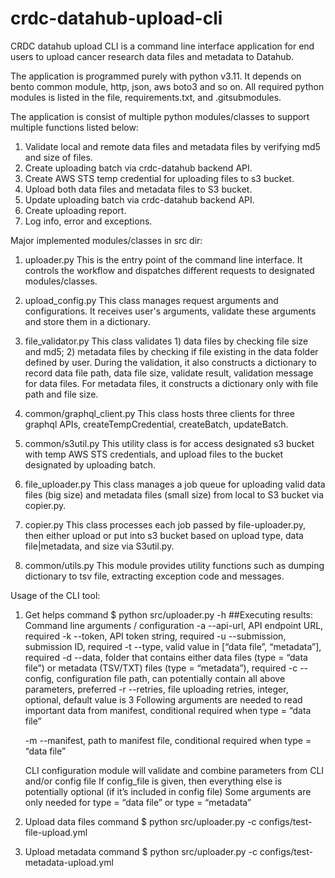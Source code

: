 # crdc-datahub-upload-cli

CRDC datahub upload CLI is a command line interface application for end users to upload cancer research data files and metadata to Datahub.

The application is programmed purely with python v3.11.  It depends on bento common module, http, json, aws boto3 and so on. All required python modules is listed in the file, requirements.txt, and .gitsubmodules.

The application is consist of multiple python modules/classes to support multiple functions listed below:

1) Validate local and remote data files and metadata files by verifying md5 and size of files.
2) Create uploading batch via crdc-datahub backend API.
3) Create AWS STS temp credential for uploading files to s3 bucket.
4) Upload both data files and metadata files to S3 bucket.
5) Update uploading batch via crdc-datahub backend API.
6) Create uploading report.
7) Log info, error and exceptions.

Major implemented modules/classes in src dir:

1) uploader.py
    This is the entry point of the command line interface.  It controls the workflow and dispatches different requests to designated modules/classes.

2) upload_config.py
    This class manages request arguments and configurations.  It receives user's arguments, validate these arguments and store them in a dictionary.

3) file_validator.py
    This class validates 1) data files by checking file size and md5; 2) metadata files by checking if file existing in the data folder defined by user.
    During the validation, it also constructs a dictionary to record data file path, data file size, validate result, validation message for data files.  For metadata files, it constructs a dictionary only with file path and file size.

4) common/graphql_client.py
    This class hosts three clients for three graphql APIs, createTempCredential, createBatch, updateBatch.

5) common/s3util.py
    This utility class is for access designated s3 bucket with temp AWS STS credentials, and upload files to the bucket designated by uploading batch.

6) file_uploader.py
    This class manages a job queue for uploading valid data files (big size) and metadata files (small size) from local to S3 bucket via copier.py.

7) copier.py
    This class processes each job passed by file-uploader.py, then either upload or put into s3 bucket based on upload type, data file|metadata, and size via S3util.py.

8) common/utils.py
    This module provides utility functions such as dumping dictionary to tsv file, extracting exception code and messages.

Usage of the CLI tool:

1) Get helps command
    $ python src/uploader.py -h
    ##Executing results:
    Command line arguments / configuration
    -a --api-url, API endpoint URL, required
    -k --token, API token string, required
    -u --submission, submission ID, required
    -t --type, valid value in [“data file”, “metadata”], required
    -d --data, folder that contains either data files (type = “data file”) or metadata (TSV/TXT) files (type = “metadata”), required
    -c --config, configuration file path, can potentially contain all above parameters, preferred
    -r --retries, file uploading retries, integer, optional, default value is 3
    Following arguments are needed to read important data from manifest, conditional required when type = “data file”

    -m --manifest, path to manifest file, conditional required when type = “data file”

    CLI configuration module will validate and combine parameters from CLI and/or config file
    If config_file is given, then everything else is potentially optional (if it’s included in config file)
    Some arguments are only needed for type = “data file” or type = “metadata”

2) Upload data files command
    $ python src/uploader.py -c configs/test-file-upload.yml

3) Upload metadata command
    $ python src/uploader.py -c configs/test-metadata-upload.yml

